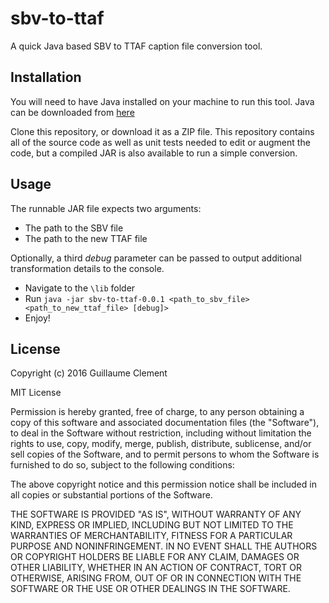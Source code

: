 # sbv-to-ttaf
A quick Java based SBV to TTAF caption file conversion tool.


## Installation
You will need to have Java installed on your machine to run this tool. Java can be downloaded from [here](https://java.com/en/download/)

Clone this repository, or download it as a ZIP file. This repository contains all of the source code as well as unit tests needed to edit or augment the code, but a compiled JAR is also available to run a simple conversion.

## Usage
The runnable JAR file expects two arguments:
* The path to the SBV file
* The path to the new TTAF file

Optionally, a third *debug* parameter can be passed to output additional transformation details to the console.

* Navigate to the `\lib` folder
* Run `java -jar sbv-to-ttaf-0.0.1 <path_to_sbv_file> <path_to_new_ttaf_file> [debug]>`
* Enjoy!

## License
Copyright (c) 2016 Guillaume Clement

MIT License

Permission is hereby granted, free of charge, to any person obtaining
a copy of this software and associated documentation files (the
"Software"), to deal in the Software without restriction, including
without limitation the rights to use, copy, modify, merge, publish,
distribute, sublicense, and/or sell copies of the Software, and to
permit persons to whom the Software is furnished to do so, subject to
the following conditions:

The above copyright notice and this permission notice shall be
included in all copies or substantial portions of the Software.

THE SOFTWARE IS PROVIDED "AS IS", WITHOUT WARRANTY OF ANY KIND,
EXPRESS OR IMPLIED, INCLUDING BUT NOT LIMITED TO THE WARRANTIES OF
MERCHANTABILITY, FITNESS FOR A PARTICULAR PURPOSE AND
NONINFRINGEMENT. IN NO EVENT SHALL THE AUTHORS OR COPYRIGHT HOLDERS BE
LIABLE FOR ANY CLAIM, DAMAGES OR OTHER LIABILITY, WHETHER IN AN ACTION
OF CONTRACT, TORT OR OTHERWISE, ARISING FROM, OUT OF OR IN CONNECTION
WITH THE SOFTWARE OR THE USE OR OTHER DEALINGS IN THE SOFTWARE.
